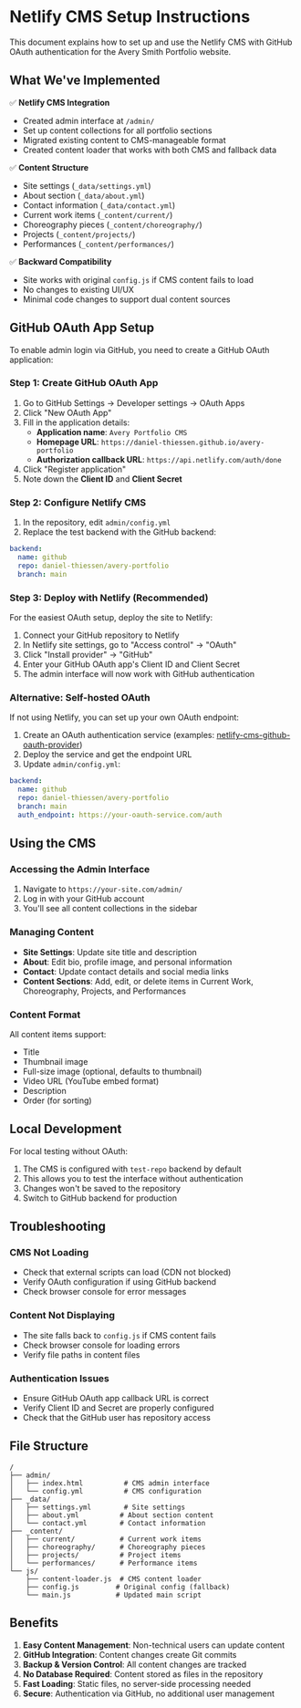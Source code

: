 # Netlify CMS Setup Instructions

This document explains how to set up and use the Netlify CMS with GitHub OAuth authentication for the Avery Smith Portfolio website.

## What We've Implemented

✅ **Netlify CMS Integration**
- Created admin interface at `/admin/`
- Set up content collections for all portfolio sections
- Migrated existing content to CMS-manageable format
- Created content loader that works with both CMS and fallback data

✅ **Content Structure**
- Site settings (`_data/settings.yml`)
- About section (`_data/about.yml`)
- Contact information (`_data/contact.yml`)
- Current work items (`_content/current/`)
- Choreography pieces (`_content/choreography/`)
- Projects (`_content/projects/`)
- Performances (`_content/performances/`)

✅ **Backward Compatibility**
- Site works with original `config.js` if CMS content fails to load
- No changes to existing UI/UX
- Minimal code changes to support dual content sources

## GitHub OAuth App Setup

To enable admin login via GitHub, you need to create a GitHub OAuth application:

### Step 1: Create GitHub OAuth App

1. Go to GitHub Settings → Developer settings → OAuth Apps
2. Click "New OAuth App"
3. Fill in the application details:
   - **Application name**: `Avery Portfolio CMS`
   - **Homepage URL**: `https://daniel-thiessen.github.io/avery-portfolio`
   - **Authorization callback URL**: `https://api.netlify.com/auth/done`
4. Click "Register application"
5. Note down the **Client ID** and **Client Secret**

### Step 2: Configure Netlify CMS

1. In the repository, edit `admin/config.yml`
2. Replace the test backend with the GitHub backend:

```yaml
backend:
  name: github
  repo: daniel-thiessen/avery-portfolio
  branch: main
```

### Step 3: Deploy with Netlify (Recommended)

For the easiest OAuth setup, deploy the site to Netlify:

1. Connect your GitHub repository to Netlify
2. In Netlify site settings, go to "Access control" → "OAuth"
3. Click "Install provider" → "GitHub"
4. Enter your GitHub OAuth app's Client ID and Client Secret
5. The admin interface will now work with GitHub authentication

### Alternative: Self-hosted OAuth

If not using Netlify, you can set up your own OAuth endpoint:

1. Create an OAuth authentication service (examples: [netlify-cms-github-oauth-provider](https://github.com/vencax/netlify-cms-github-oauth-provider))
2. Deploy the service and get the endpoint URL
3. Update `admin/config.yml`:

```yaml
backend:
  name: github
  repo: daniel-thiessen/avery-portfolio
  branch: main
  auth_endpoint: https://your-oauth-service.com/auth
```

## Using the CMS

### Accessing the Admin Interface

1. Navigate to `https://your-site.com/admin/`
2. Log in with your GitHub account
3. You'll see all content collections in the sidebar

### Managing Content

- **Site Settings**: Update site title and description
- **About**: Edit bio, profile image, and personal information
- **Contact**: Update contact details and social media links
- **Content Sections**: Add, edit, or delete items in Current Work, Choreography, Projects, and Performances

### Content Format

All content items support:
- Title
- Thumbnail image
- Full-size image (optional, defaults to thumbnail)
- Video URL (YouTube embed format)
- Description
- Order (for sorting)

## Local Development

For local testing without OAuth:

1. The CMS is configured with `test-repo` backend by default
2. This allows you to test the interface without authentication
3. Changes won't be saved to the repository
4. Switch to GitHub backend for production

## Troubleshooting

### CMS Not Loading
- Check that external scripts can load (CDN not blocked)
- Verify OAuth configuration if using GitHub backend
- Check browser console for error messages

### Content Not Displaying
- The site falls back to `config.js` if CMS content fails
- Check browser console for loading errors
- Verify file paths in content files

### Authentication Issues
- Ensure GitHub OAuth app callback URL is correct
- Verify Client ID and Secret are properly configured
- Check that the GitHub user has repository access

## File Structure

```
/
├── admin/
│   ├── index.html          # CMS admin interface
│   └── config.yml          # CMS configuration
├── _data/
│   ├── settings.yml        # Site settings
│   ├── about.yml          # About section content
│   └── contact.yml        # Contact information
├── _content/
│   ├── current/           # Current work items
│   ├── choreography/      # Choreography pieces
│   ├── projects/          # Project items
│   └── performances/      # Performance items
└── js/
    ├── content-loader.js  # CMS content loader
    ├── config.js         # Original config (fallback)
    └── main.js           # Updated main script
```

## Benefits

1. **Easy Content Management**: Non-technical users can update content
2. **GitHub Integration**: Content changes create Git commits
3. **Backup & Version Control**: All content changes are tracked
4. **No Database Required**: Content stored as files in the repository
5. **Fast Loading**: Static files, no server-side processing needed
6. **Secure**: Authentication via GitHub, no additional user management